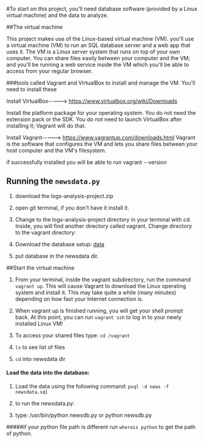 #To start on this project, you'll need database software (provided by a Linux virtual machine) and the data to analyze.

##The virtual machine

This project makes use of the Linux-based virtual machine (VM).
you'll use a virtual machine (VM) to run an SQL database server and a web app that uses it. The VM is a Linux server
system that runs on top of your own computer. You can share files easily between your computer and the VM; and you'll be
running a web service inside the VM which you'll be able to access from your regular browser.


###tools called Vagrant and VirtualBox to install and manage the VM. You'll need to install these


Install VirtualBox-----> https://www.virtualbox.org/wiki/Downloads

 Install the platform package for your operating system. You do not need the extension pack or the SDK. You do not need
 to launch VirtualBox after installing it; Vagrant will do that.



Install Vagrant-----> https://www.vagrantup.com/downloads.html
Vagrant is the software that configures the VM and lets you share files between your host computer and the VM's
filesystem.

if successfully installed you will be able to run vagrant --version



## Running the `newsdata.py`

1. download the logs-analysis-project.zip

2. open git terminal, if you don't have it install it.

3. Change to the logs-analysis-project directory in your terminal with cd. Inside, you will find another directory
called vagrant. Change directory to the vagrant directory:

4. Download the database setup: [data](https://d17h27t6h515a5.cloudfront.net/topher/2016/August/57b5f748_newsdata/newsdata.zip)

5. put database in the newsdata dir.


##Start the virtual machine

1. From your terminal, inside the vagrant subdirectory, run the command `vagrant up`. This will cause Vagrant to download the
Linux operating system and install it. This may take quite a while (many minutes) depending on how fast your Internet
connection is.

2.  When vagrant up is finished running, you will get your shell prompt back. At this point, you can run `vagrant ssh` to log
in to your newly installed Linux VM!

3.  To access your shared files type: `cd /vagrant`

4.  `ls` to see list of files

5.  `cd` into newsdata dir

#### Load the data into the database:
1. Load the data using the following command: ``` psql -d news -f newsdata.sql ```

6.  to run the newsdata.py:

7.  type: /usr/bin/python newsdb.py or python newsdb.py

#####if your python file path is different run `whereis python` to get the path of python.
